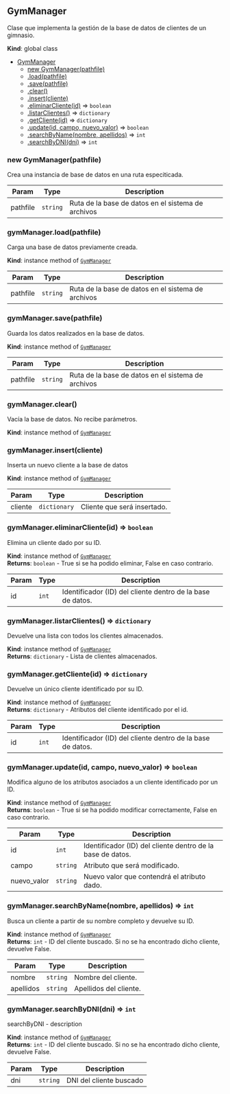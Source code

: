 <a name="GymManager"></a>

## GymManager
Clase que implementa la gestión de la base de datos de clientes de un gimnasio.

**Kind**: global class  

* [GymManager](#GymManager)
    * [new GymManager(pathfile)](#new_GymManager_new)
    * [.load(pathfile)](#GymManager+load)
    * [.save(pathfile)](#GymManager+save)
    * [.clear()](#GymManager+clear)
    * [.insert(cliente)](#GymManager+insert)
    * [.eliminarCliente(id)](#GymManager+eliminarCliente) ⇒ <code>boolean</code>
    * [.listarClientes()](#GymManager+listarClientes) ⇒ <code>dictionary</code>
    * [.getCliente(id)](#GymManager+getCliente) ⇒ <code>dictionary</code>
    * [.update(id, campo, nuevo_valor)](#GymManager+update) ⇒ <code>boolean</code>
    * [.searchByName(nombre, apellidos)](#GymManager+searchByName) ⇒ <code>int</code>
    * [.searchByDNI(dni)](#GymManager+searchByDNI) ⇒ <code>int</code>

<a name="new_GymManager_new"></a>

### new GymManager(pathfile)
Crea una instancia de base de datos en una ruta especiticada.


| Param | Type | Description |
| --- | --- | --- |
| pathfile | <code>string</code> | Ruta de la base de datos en el sistema de archivos |

<a name="GymManager+load"></a>

### gymManager.load(pathfile)
Carga una base de datos previamente creada.

**Kind**: instance method of [<code>GymManager</code>](#GymManager)  

| Param | Type | Description |
| --- | --- | --- |
| pathfile | <code>string</code> | Ruta de la base de datos en el sistema de archivos |

<a name="GymManager+save"></a>

### gymManager.save(pathfile)
Guarda los datos realizados en la base de datos.

**Kind**: instance method of [<code>GymManager</code>](#GymManager)  

| Param | Type | Description |
| --- | --- | --- |
| pathfile | <code>string</code> | Ruta de la base de datos en el sistema de archivos |

<a name="GymManager+clear"></a>

### gymManager.clear()
Vacía la base de datos. No recibe parámetros.

**Kind**: instance method of [<code>GymManager</code>](#GymManager)  
<a name="GymManager+insert"></a>

### gymManager.insert(cliente)
Inserta un nuevo cliente a la base de datos

**Kind**: instance method of [<code>GymManager</code>](#GymManager)  

| Param | Type | Description |
| --- | --- | --- |
| cliente | <code>dictionary</code> | Cliente que será insertado. |

<a name="GymManager+eliminarCliente"></a>

### gymManager.eliminarCliente(id) ⇒ <code>boolean</code>
Elimina un cliente dado por su ID.

**Kind**: instance method of [<code>GymManager</code>](#GymManager)  
**Returns**: <code>boolean</code> - True si se ha podido eliminar, False en caso contrario.  

| Param | Type | Description |
| --- | --- | --- |
| id | <code>int</code> | Identificador (ID) del cliente dentro de la base de datos. |

<a name="GymManager+listarClientes"></a>

### gymManager.listarClientes() ⇒ <code>dictionary</code>
Devuelve una lista con todos los clientes almacenados.

**Kind**: instance method of [<code>GymManager</code>](#GymManager)  
**Returns**: <code>dictionary</code> - Lista de clientes almacenados.  
<a name="GymManager+getCliente"></a>

### gymManager.getCliente(id) ⇒ <code>dictionary</code>
Devuelve un único cliente identificado por su ID.

**Kind**: instance method of [<code>GymManager</code>](#GymManager)  
**Returns**: <code>dictionary</code> - Atributos del cliente identificado por el id.  

| Param | Type | Description |
| --- | --- | --- |
| id | <code>int</code> | Identificador (ID) del cliente dentro de la base de datos. |

<a name="GymManager+update"></a>

### gymManager.update(id, campo, nuevo_valor) ⇒ <code>boolean</code>
Modifica alguno de los atributos asociados a un cliente identificado por un ID.

**Kind**: instance method of [<code>GymManager</code>](#GymManager)  
**Returns**: <code>boolean</code> - True si se ha podido modificar correctamente, False en caso contrario.  

| Param | Type | Description |
| --- | --- | --- |
| id | <code>int</code> | Identificador (ID) del cliente dentro de la base de datos. |
| campo | <code>string</code> | Atributo que será modificado. |
| nuevo_valor | <code>string</code> | Nuevo valor que contendrá el atributo dado. |

<a name="GymManager+searchByName"></a>

### gymManager.searchByName(nombre, apellidos) ⇒ <code>int</code>
Busca un cliente a partir de su nombre completo y devuelve su ID.

**Kind**: instance method of [<code>GymManager</code>](#GymManager)  
**Returns**: <code>int</code> - ID del cliente buscado. Si no se ha encontrado dicho cliente, devuelve False.  

| Param | Type | Description |
| --- | --- | --- |
| nombre | <code>string</code> | Nombre del cliente. |
| apellidos | <code>string</code> | Apellidos del cliente. |

<a name="GymManager+searchByDNI"></a>

### gymManager.searchByDNI(dni) ⇒ <code>int</code>
searchByDNI - description

**Kind**: instance method of [<code>GymManager</code>](#GymManager)  
**Returns**: <code>int</code> - ID del cliente buscado. Si no se ha encontrado dicho cliente, devuelve False.  

| Param | Type | Description |
| --- | --- | --- |
| dni | <code>string</code> | DNI del cliente buscado |


